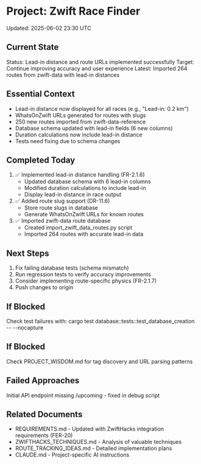 # Project: Zwift Race Finder
Updated: 2025-06-02 23:30 UTC

## Current State
Status: Lead-in distance and route URLs implemented successfully
Target: Continue improving accuracy and user experience
Latest: Imported 264 routes from zwift-data with lead-in distances

## Essential Context
- Lead-in distance now displayed for all races (e.g., "Lead-in: 0.2 km")
- WhatsOnZwift URLs generated for routes with slugs
- 250 new routes imported from zwift-data-reference
- Database schema updated with lead-in fields (6 new columns)
- Duration calculations now include lead-in distance
- Tests need fixing due to schema changes

## Completed Today
1. ✅ Implemented lead-in distance handling (FR-2.1.6)
   - Updated database schema with 6 lead-in columns
   - Modified duration calculations to include lead-in
   - Display lead-in distance in race output
2. ✅ Added route slug support (DR-11.6)
   - Store route slugs in database
   - Generate WhatsOnZwift URLs for known routes
3. ✅ Imported zwift-data route database
   - Created import_zwift_data_routes.py script
   - Imported 264 routes with accurate lead-in data

## Next Steps
1. Fix failing database tests (schema mismatch)
2. Run regression tests to verify accuracy improvements
3. Consider implementing route-specific physics (FR-2.1.7)
4. Push changes to origin

## If Blocked
Check test failures with: cargo test database::tests::test_database_creation -- --nocapture

## If Blocked
Check PROJECT_WISDOM.md for tag discovery and URL parsing patterns

## Failed Approaches
Initial API endpoint missing /upcoming - fixed in debug script

## Related Documents
- REQUIREMENTS.md - Updated with ZwiftHacks integration requirements (FER-20)
- ZWIFTHACKS_TECHNIQUES.md - Analysis of valuable techniques
- ROUTE_TRACKING_IDEAS.md - Detailed implementation plans
- CLAUDE.md - Project-specific AI instructions